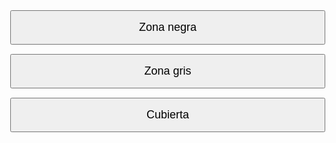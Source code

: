 <!DOCTYPE html>
<html lang="es">
<head>
  <meta charset="UTF-8">
  <title>Botones Centrados</title>
  <style>
    body, html {
      height: 100%;
      margin: 0;
    }

    .centered-container {
      display: flex;
      justify-content: center;
      align-items: center;
      height: 100%;
    }

    .button-group {
      display: flex;
      flex-direction: column;
      gap: 15px; /* Espacio entre botones */
    }

    button {
      padding: 15px 30px;
      font-size: 18px;
      cursor: pointer;
    }
  </style>
</head>
<body>
  <div class="centered-container">
    <div class="button-group">
      <button>Zona negra</button>
      <button>Zona gris</button>
      <button>Cubierta</button>
    </div>
  </div>
</body>
</html>
